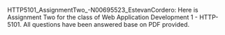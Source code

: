 HTTP5101_AssignmentTwo_-N00695523_EstevanCordero: Here is Assignment Two for the class of Web Application Development 1 - HTTP-5101. All questions have been answered base on PDF provided.
